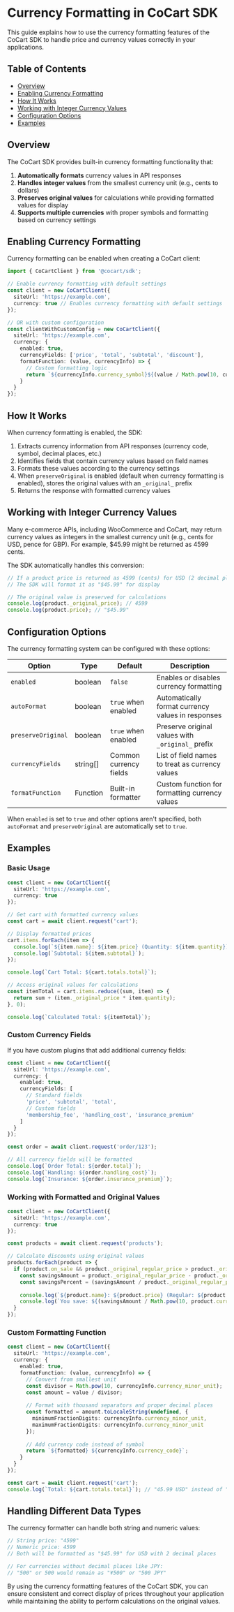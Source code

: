 # Currency Formatting in CoCart SDK

This guide explains how to use the currency formatting features of the CoCart SDK to handle price and currency values correctly in your applications.

## Table of Contents

- [Overview](#overview)
- [Enabling Currency Formatting](#enabling-currency-formatting)
- [How It Works](#how-it-works)
- [Working with Integer Currency Values](#working-with-integer-currency-values)
- [Configuration Options](#configuration-options)
- [Examples](#examples)

## Overview

The CoCart SDK provides built-in currency formatting functionality that:

1. **Automatically formats** currency values in API responses
2. **Handles integer values** from the smallest currency unit (e.g., cents to dollars)
3. **Preserves original values** for calculations while providing formatted values for display
4. **Supports multiple currencies** with proper symbols and formatting based on currency settings

## Enabling Currency Formatting

Currency formatting can be enabled when creating a CoCart client:

```typescript
import { CoCartClient } from '@cocart/sdk';

// Enable currency formatting with default settings
const client = new CoCartClient({
  siteUrl: 'https://example.com',
  currency: true // Enables currency formatting with default settings
});

// OR with custom configuration
const clientWithCustomConfig = new CoCartClient({
  siteUrl: 'https://example.com',
  currency: {
    enabled: true,
    currencyFields: ['price', 'total', 'subtotal', 'discount'],
    formatFunction: (value, currencyInfo) => {
      // Custom formatting logic
      return `${currencyInfo.currency_symbol}${(value / Math.pow(10, currencyInfo.currency_minor_unit)).toFixed(currencyInfo.currency_minor_unit)}`;
    }
  }
});
```

## How It Works

When currency formatting is enabled, the SDK:

1. Extracts currency information from API responses (currency code, symbol, decimal places, etc.)
2. Identifies fields that contain currency values based on field names
3. Formats these values according to the currency settings
4. When `preserveOriginal` is enabled (default when currency formatting is enabled), stores the original values with an `_original_` prefix
5. Returns the response with formatted currency values

## Working with Integer Currency Values

Many e-commerce APIs, including WooCommerce and CoCart, may return currency values as integers in the smallest currency unit (e.g., cents for USD, pence for GBP). For example, $45.99 might be returned as 4599 cents.

The SDK automatically handles this conversion:

```typescript
// If a product price is returned as 4599 (cents) for USD (2 decimal places)
// The SDK will format it as "$45.99" for display

// The original value is preserved for calculations
console.log(product._original_price); // 4599
console.log(product.price); // "$45.99"
```

## Configuration Options

The currency formatting system can be configured with these options:

| Option | Type | Default | Description |
|--------|------|---------|-------------|
| `enabled` | boolean | `false` | Enables or disables currency formatting |
| `autoFormat` | boolean | `true` when enabled | Automatically format currency values in responses |
| `preserveOriginal` | boolean | `true` when enabled | Preserve original values with `_original_` prefix |
| `currencyFields` | string[] | Common currency fields | List of field names to treat as currency values |
| `formatFunction` | Function | Built-in formatter | Custom function for formatting currency values |

When `enabled` is set to `true` and other options aren't specified, both `autoFormat` and `preserveOriginal` are automatically set to `true`.

## Examples

### Basic Usage

```typescript
const client = new CoCartClient({
  siteUrl: 'https://example.com',
  currency: true
});

// Get cart with formatted currency values
const cart = await client.request('cart');

// Display formatted prices
cart.items.forEach(item => {
  console.log(`${item.name}: ${item.price} (Quantity: ${item.quantity})`);
  console.log(`Subtotal: ${item.subtotal}`);
});

console.log(`Cart Total: ${cart.totals.total}`);

// Access original values for calculations
const itemTotal = cart.items.reduce((sum, item) => {
  return sum + (item._original_price * item.quantity);
}, 0);

console.log(`Calculated Total: ${itemTotal}`);
```

### Custom Currency Fields

If you have custom plugins that add additional currency fields:

```typescript
const client = new CoCartClient({
  siteUrl: 'https://example.com',
  currency: {
    enabled: true,
    currencyFields: [
      // Standard fields
      'price', 'subtotal', 'total',
      // Custom fields
      'membership_fee', 'handling_cost', 'insurance_premium'
    ]
  }
});

const order = await client.request('order/123');

// All currency fields will be formatted
console.log(`Order Total: ${order.total}`);
console.log(`Handling: ${order.handling_cost}`);
console.log(`Insurance: ${order.insurance_premium}`);
```

### Working with Formatted and Original Values

```typescript
const client = new CoCartClient({
  siteUrl: 'https://example.com',
  currency: true
});

const products = await client.request('products');

// Calculate discounts using original values
products.forEach(product => {
  if (product.on_sale && product._original_regular_price > product._original_price) {
    const savingsAmount = product._original_regular_price - product._original_price;
    const savingsPercent = (savingsAmount / product._original_regular_price) * 100;
    
    console.log(`${product.name}: ${product.price} (Regular: ${product.regular_price})`);
    console.log(`You save: ${(savingsAmount / Math.pow(10, product.currency.currency_minor_unit)).toFixed(2)} (${savingsPercent.toFixed(0)}%)`);
  }
});
```

### Custom Formatting Function

```typescript
const client = new CoCartClient({
  siteUrl: 'https://example.com',
  currency: {
    enabled: true,
    formatFunction: (value, currencyInfo) => {
      // Convert from smallest unit
      const divisor = Math.pow(10, currencyInfo.currency_minor_unit);
      const amount = value / divisor;
      
      // Format with thousand separators and proper decimal places
      const formatted = amount.toLocaleString(undefined, {
        minimumFractionDigits: currencyInfo.currency_minor_unit,
        maximumFractionDigits: currencyInfo.currency_minor_unit
      });
      
      // Add currency code instead of symbol
      return `${formatted} ${currencyInfo.currency_code}`;
    }
  }
});

const cart = await client.request('cart');
console.log(`Total: ${cart.totals.total}`); // "45.99 USD" instead of "$45.99"
```

## Handling Different Data Types

The currency formatter can handle both string and numeric values:

```typescript
// String price: "4599"
// Numeric price: 4599
// Both will be formatted as "$45.99" for USD with 2 decimal places

// For currencies without decimal places like JPY:
// "500" or 500 would remain as "¥500" or "500 JPY"
```

By using the currency formatting features of the CoCart SDK, you can ensure consistent and correct display of prices throughout your application while maintaining the ability to perform calculations on the original values. 